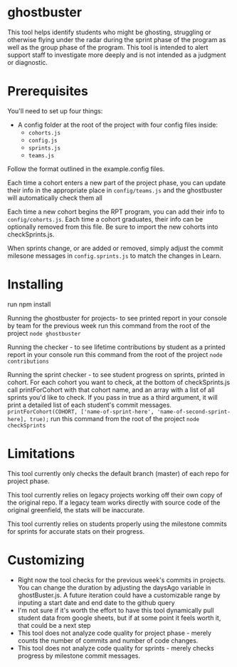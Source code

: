 # ghostbuster

This tool helps identify students who might be ghosting, struggling or otherwise flying under the radar during the sprint phase of the program as well as the group phase of the program. This tool is intended to alert support staff to investigate more deeply and is not intended as a judgment or diagnostic.

# Prerequisites
You'll need to set up four things:

* A config folder at the root of the project with four config files inside:
  * ```cohorts.js```
  * ```config.js```
  * ```sprints.js```
  * ```teams.js```

Follow the format outlined in the example.config files.

Each time a cohort enters a new part of the project phase, you can update their info in the appropriate place in ```config/teams.js``` and the ghostbuster will automatically check them all

Each time a new cohort begins the RPT program, you can add their info to ```config/cohorts.js```.  Each time a cohort graduates, their info can be optionally removed from this file.  Be sure to import the new cohorts into checkSprints.js.

When sprints change, or are added or removed, simply adjust the commit milesone messages in ```config.sprints.js``` to match the changes in Learn.

# Installing
run npm install

Running the ghostbuster for projects- to see printed report in your console by team for the previous week
run this command from the root of the project ```node ghostbuster```

Running the checker - to see lifetime contributions by student as a printed report in your console
run this command from the root of the project ```node contributions```

Running the sprint checker - to see student progress on sprints, printed in cohort. For each cohort you want to check, at the bottom of checkSprints.js call printForCohort with that cohort name, and an array with a list of all sprints you'd like to check.  If you pass in true as a third argument, it will print a detailed list of each student's commit messages.
``` printForCohort(COHORT, ['name-of-sprint-here', 'name-of-second-sprint-here], true);```
run this command from the root of the project ```node checkSprints```

# Limitations
This tool currently only checks the default branch (master) of each repo for project phase.

This tool currently relies on legacy projects working off their own copy of the original repo.  If a legacy team works directly with source code of the original greenfield, the stats will be inaccurate.

This tool currently relies on students properly using the milestone commits for sprints for accurate stats on their progress.

# Customizing
* Right now the tool checks for the previous week's commits in projects. You can change the duration by adjusting the daysAgo variable in ghostBuster.js. A future iteration could have a customizable range by inputing a start date and end date to the github query
* I'm not sure if it's worth the effort to have this tool dynamically pull student data from google sheets, but if at some point it feels worth it, that could be a next step
* This tool does not analyze code quality for project phase - merely counts the number of commits and number of code changes.
* This tool does not analyze code quality for sprints - merely checks progress by milestone commit messages.
